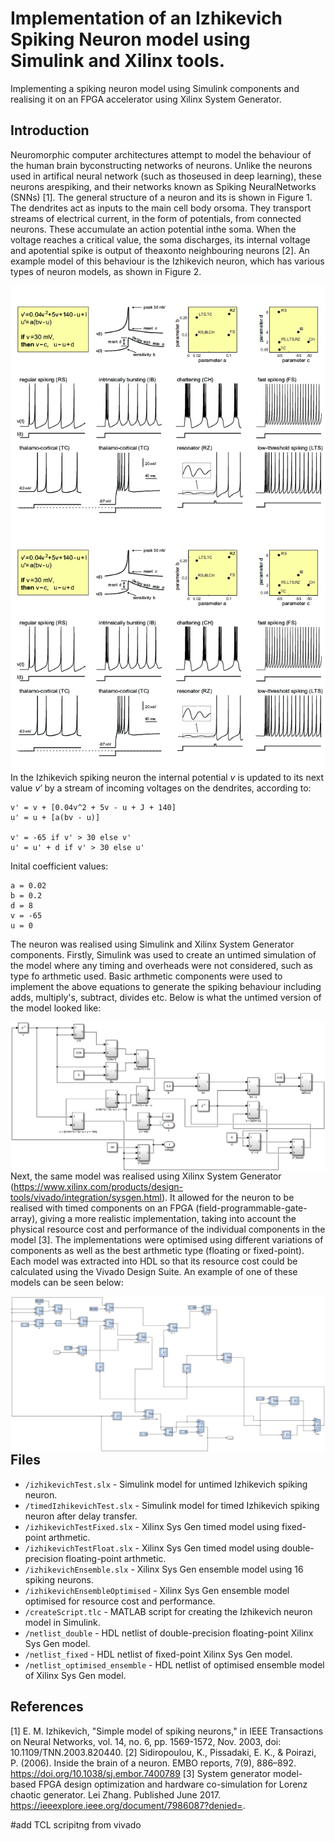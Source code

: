 # Implementation of an Izhikevich Spiking Neuron model using Simulink and Xilinx tools. 

Implementing a spiking neuron model using Simulink components and realising it on an FPGA accelerator using Xilinx System Generator. 

Introduction
------------
Neuromorphic computer architectures attempt to model the behaviour of the human brain byconstructing networks of neurons.  Unlike the neurons used in artifical neural network (such as thoseused in deep learning), these neurons arespiking, and their networks known as Spiking NeuralNetworks (SNNs) [1].  The general structure of a neuron and its is shown in Figure 1. The dendrites act as inputs to the main cell body orsoma.  They transport streams of electrical current, in the form of potentials, from connected neurons.  These accumulate an action potential inthe soma.  When the voltage reaches a critical value, the soma discharges, its internal voltage and apotential spike is output of theaxonto neighbouring neurons [2]. An example model of this behaviour is the Izhikevich neuron, which has various types of neuron models, as shown in Figure 2.

<img align="left" alt="neuron" src="https://github.com/amckenna41/izhikevich-spiking-neuron/blob/main/images/izhikevich_neuron.png"  />




<img align="left" alt="izneuron" src="https://github.com/amckenna41/izhikevich-spiking-neuron/blob/master/images/izhikevich_neuron.png?raw=true"  />

In the Izhikevich spiking neuron the internal potential <em> v </em> is updated to its next value <em> v′ </em> by a stream of incoming voltages on the dendrites, according to:

```  
v' = v + [0.04v^2 + 5v - u + J + 140] 
u' = u + [a(bv - u)]

v' = -65 if v' > 30 else v' 
u' = u' + d if v' > 30 else u'
```

Inital coefficient values:
```
a = 0.02
b = 0.2
d = 8
v = -65
u = 0

```

The neuron was realised using Simulink and Xilinx System Generator components. Firstly, Simulink was used to create an untimed simulation of the model where any timing and overheads were not considered, such as type fo arthmetic used. Basic arthmetic components were used to implement the above equations to generate the spiking behaviour including adds, multiply's, subtract, divides etc. Below is what the untimed version of the model looked like:

<img align="left" alt="simulink" src="https://github.com/amckenna41/izhikevich-spiking-neuron/blob/master/images/simulink.png?raw=true"  />

Next, the same model was realised using Xilinx System Generator (https://www.xilinx.com/products/design-tools/vivado/integration/sysgen.html). It allowed for the neuron to be realised with timed components on an FPGA (field-programmable-gate-array), giving a more realistic implementation, taking into account the physical resource cost and performance of the individual components in the model [3]. The implementations were optimised using different variations of components as well as the best arthmetic type (floating or fixed-point). Each model was extracted into HDL so that its resource cost could be calculated using the Vivado Design Suite. An example of one of these models can be seen below:

<img align="left" alt="xilinx" src="https://github.com/amckenna41/izhikevich-spiking-neuron/blob/master/images/xilinx.png?raw=true"  />


Files
------
* `/izhikevichTest.slx` - Simulink model for untimed Izhikevich spiking neuron. 
* `/timedIzhikevichTest.slx` - Simulink model for timed Izhikevich spiking neuron after delay transfer.
* `/izhikevichTestFixed.slx` - Xilinx Sys Gen timed model using fixed-point arthmetic.
* `/izhikevichTestFloat.slx` - Xilinx Sys Gen timed model using double-precision floating-point arthmetic.
* `/izhikevichEnsemble.slx` - Xilinx Sys Gen ensemble model using 16 spiking neurons.
* `/izhikevichEnsembleOptimised` - Xilinx Sys Gen ensemble model optimised for resource cost and performance.
* `/createScript.tlc` - MATLAB script for creating the Izhikevich neuron model in Simulink.
* `/netlist_double` - HDL netlist of double-precision floating-point Xilinx Sys Gen model.
* `/netlist_fixed` - HDL netlist of fixed-point Xilinx Sys Gen model.
* `/netlist_optimised_ensemble` - HDL netlist of optimised ensemble model of Xilinx Sys Gen model.


References
-------------
[1] E. M. Izhikevich, "Simple model of spiking neurons," in IEEE Transactions on Neural Networks, vol. 14, no. 6, pp. 1569-1572, Nov. 2003, doi: 10.1109/TNN.2003.820440.
[2] Sidiropoulou, K., Pissadaki, E. K., & Poirazi, P. (2006). Inside the brain of a neuron. EMBO reports, 7(9), 886–892. https://doi.org/10.1038/sj.embor.7400789
[3] System generator model-based FPGA design optimization and hardware co-simulation for Lorenz
chaotic generator. Lei Zhang. Published June 2017.
https://ieeexplore.ieee.org/document/7986087?denied=. 

#add TCL scripitng from vivado

